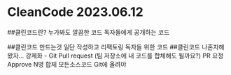 # CleanCode 2023.06.12

##클린코드란?
  누가봐도 깔끔한 코드
  독자들에게 공개하는 코드

##클린코드 만드는것
  일단 작성하고 리팩토링 독자들 위한 코드
##클린코드 나혼자해봤자...
  강제화 - Git Pull request (팀 저장소에 내 코드를 합체해도 될까요?)
  PR 요청 Approve N명 합체
  모든소스코드 Git에 올려야
  

